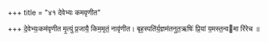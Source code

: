 +++
title = "४१ देवेभ्यः कमवृणीत"

+++
दे॒वेभ्यः॒कम॑वृणीत मृ॒त्युं प्र॒जायै॒ किम॒मृतं॒ नावृ॑णीत। बृह॒स्पति॑र्य॒ज्ञम॑तनुत॒ऋषिः॑ प्रि॒यां य॒मस्त॒न्वमा रि॑रेच ॥